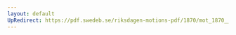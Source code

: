 ```yaml
---
layout: default
UpRedirect: https://pdf.swedeb.se/riksdagen-motions-pdf/1870/mot_1870__ak__00121/mot_1870__ak__00121_002.pdf
---
```

